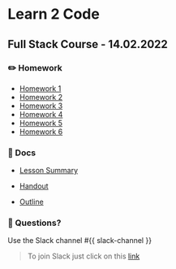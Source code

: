 # Learn 2 Code
## Full Stack Course - 14.02.2022
### ✏️ Homework

- [Homework 1](https://github.com/hamburgcodingschool/fullstack-2022-1_learn2code/blob/main/homework/homework_1.md)
- [Homework 2](https://github.com/hamburgcodingschool/fullstack-2022-1_learn2code/blob/main/homework/homework_2.md)
- [Homework 3](https://github.com/hamburgcodingschool/fullstack-2022-1_learn2code/blob/main/homework/homework_3.md)
- [Homework 4](https://github.com/hamburgcodingschool/fullstack-2022-1_learn2code/blob/main/homework/homework_4.md)
- [Homework 5](https://github.com/hamburgcodingschool/fullstack-2022-1_learn2code/blob/main/homework/homework_5.md)
- [Homework 6](https://github.com/hamburgcodingschool/fullstack-2022-1_learn2code/blob/main/homework/homework_6.md)

### 📄 Docs

- [Lesson Summary](https://...)

- [Handout](https://...)

- [Outline](https://...)


### 🤔 Questions?

Use the Slack channel #{{ slack-channel }}

> To join Slack just click on this [link](https://hamburgcodingschool.slack.com/join/shared_invite/enQtMjczNDI3OTE4NzIwLTE2ZmNkNDk5YTg3MDFlOTY2ZmU2YzU5YTU4MTNhNDg4MTRhNTMwYzFiNTdlOTdhYzllYzg5YmVkYzljNWExY2U#/)
